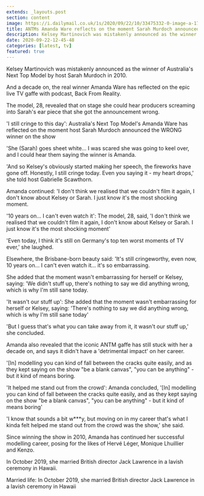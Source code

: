 ```yaml
---
extends: _layouts.post
section: content
image: https://i.dailymail.co.uk/1s/2020/09/22/10/33475332-0-image-a-17_1600767547920.jpg 
title: ANTMs Amanda Ware reflects on the moment Sarah Murdoch announced the WRONG winner 
description: Kelsey Martinovich was mistakenly announced as the winner of Australias Next Top Model by host Sarah Murdoch in 2010. 
date: 2020-09-22-12-45-48 
categories: [latest, tv] 
featured: true 
--- 
```

Kelsey Martinovich was mistakenly announced as the winner of Australia's Next Top Model by host Sarah Murdoch in 2010.

And a decade on, the real winner Amanda Ware has reflected on the epic live TV gaffe with podcast, Back From Reality. 

The model, 28, revealed that on stage she could hear producers screaming into Sarah's ear piece that she got the announcement wrong. 

'I still cringe to this day': Australia's Next Top Model's Amanda Ware has reflected on the moment host Sarah Murdoch announced the WRONG winner on the show

'She (Sarah) goes sheet white... I was scared she was going to keel over, and I could hear them saying the winner is Amanda. 

'And so Kelsey's obviously started making her speech, the fireworks have gone off. Honestly, I still cringe today. Even you saying it - my heart drops,' she told host Gabrielle Scawthorn.

Amanda continued: 'I don't think we realised that we couldn't film it again, I don't know about Kelsey or Sarah. I just know it's the most shocking moment.

'10 years on... I can't even watch it': The model, 28, said, 'I don't think we realised that we couldn't film it again, I don't know about Kelsey or Sarah. I just know it's the most shocking moment'

'Even today, I think it's still on Germany's top ten worst moments of TV ever,' she laughed.

Elsewhere, the Brisbane-born beauty said: 'It's still cringeworthy, even now, 10 years on... I can't even watch it... it's so embarrassing.

She added that the moment wasn't embarrassing for herself or Kelsey, saying: 'We didn't stuff up, there's nothing to say we did anything wrong, which is why I'm still sane today. 

'It wasn't our stuff up': She added that the moment wasn't embarrassing for herself or Kelsey, saying: 'There's nothing to say we did anything wrong, which is why I'm still sane today' 

'But I guess that's what you can take away from it, it wasn't our stuff up,' she concluded.

Amanda also revealed that the iconic ANTM gaffe has still stuck with her a decade on, and says it didn't have a 'detrimental impact' on her career. 

'[In] modelling you can kind of fall between the cracks quite easily, and as they kept saying on the show "be a blank canvas", "you can be anything" - but it kind of means boring.

'It helped me stand out from the crowd': Amanda concluded, '[In] modelling you can kind of fall between the cracks quite easily, and as they kept saying on the show "be a blank canvas", "you can be anything" - but it kind of means boring'

'I know that sounds a bit w***y, but moving on in my career that's what I kinda felt helped me stand out from the crowd was the show,' she said.

Since winning the show in 2010, Amanda has continued her successful modelling career, posing for the likes of Hervé Léger, Monique Lhuillier and Kenzo. 

In October 2019, she married British director Jack Lawrence in a lavish ceremony in Hawaii.  

Married life: In October 2019, she married British director Jack Lawrence in a lavish ceremony in Hawaii

